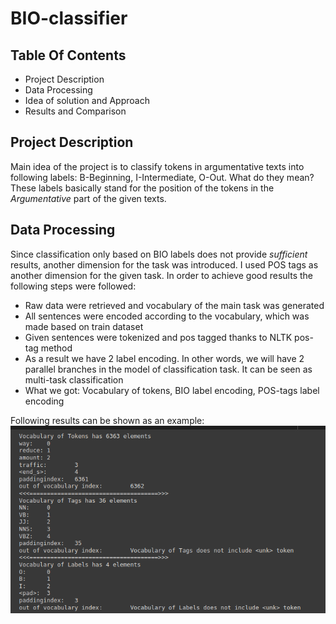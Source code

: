 # BIO-classifier

## Table Of Contents
* Project Description
* Data Processing
* Idea of solution and Approach
* Results and Comparison

## Project Description
Main idea of the project is to classify tokens in argumentative texts into following labels: B-Beginning, I-Intermediate, O-Out. What do they mean? These labels basically stand for the position of the tokens in the *Argumentative* part of the given texts. 

## Data Processing
Since classification only based on BIO labels does not provide *sufficient* results, another dimension for the task was introduced. I used POS tags as another dimension for the given task. In order to achieve good results the following steps were followed:
* Raw data were retrieved and vocabulary of the main task was generated
* All sentences were encoded according to the vocabulary, which was made based on train dataset
* Given sentences were tokenized and pos tagged thanks to NLTK pos-tag method
* As a result we have 2 label encoding. In other words, we will have 2 parallel branches in the model of classification task. It can be seen as multi-task classification
* What we got: Vocabulary of tokens, BIO label encoding, POS-tags label encoding

Following results can be shown as an example:
![Figure 1: Samples from Vocabulary and Label Encodings](https://github.com/NamazovMN/BIO-classifier/blob/master/Screenshot%20from%202022-10-02%2014-07-49.png)
